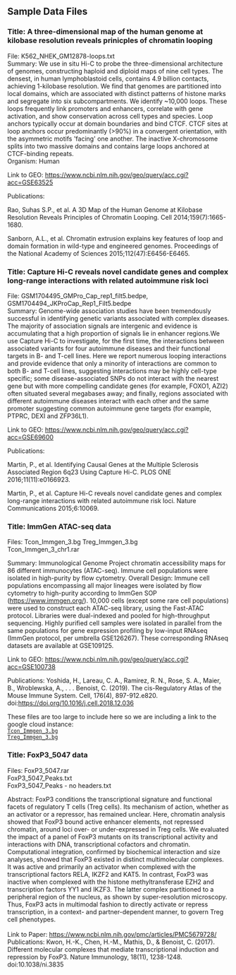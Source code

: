 ## Sample Data Files <br>

### Title: A three-dimensional map of the human genome at kilobase resolution reveals prinicples of chromatin looping <br>
File: K562_NHEK_GM12878-loops.txt <br>
Summary: We use in situ Hi-C to probe the three-dimensional architecture of genomes, constructing haploid and diploid maps of nine cell types. The densest, in human lymphoblastoid cells, contains 4.9 billion contacts, achieving 1-kilobase resolution. We find that genomes are partitioned into local domains, which are associated with distinct patterns of histone marks and segregate into six subcompartments. We identify ~10,000 loops. These loops frequently link promoters and enhancers, correlate with gene activation, and show conservation across cell types and species. Loop anchors typically occur at domain boundaries and bind CTCF. CTCF sites at loop anchors occur predominantly (>90%) in a convergent orientation, with the asymmetric motifs 'facing' one another. The inactive X-chromosome splits into two massive domains and contains large loops anchored at CTCF-binding repeats. <br>
Organism: Human <br>

Link to GEO: https://www.ncbi.nlm.nih.gov/geo/query/acc.cgi?acc=GSE63525 <br>

Publications: <br>

Rao, Suhas S.P., et al. A 3D Map of the Human Genome at Kilobase Resolution Reveals Principles of Chromatin Looping. Cell 2014;159(7):1665-1680.<br>

Sanborn, A.L., et al. Chromatin extrusion explains key features of loop and domain formation in wild-type and engineered genomes. Proceedings of the National Academy of Sciences 2015;112(47):E6456-E6465.<br>

### Title: Capture Hi-C reveals novel candidate genes and complex long-range interactions with related autoimmune risk loci
File: GSM1704495_GMPro_Cap_rep1_filt5.bedpe, GSM1704494_JKProCap_Rep1_Filt5.bedpe <br>
Summary: Genome-wide association studies have been tremendously successful in identifying genetic variants associated with complex diseases. The majority of association signals are intergenic and evidence is accumulating that a high proportion of signals lie in enhancer regions.We use Capture Hi-C to investigate, for the first time, the interactions between associated variants for four autoimmune diseases and their functional targets in B- and T-cell lines. Here we report numerous looping interactions and provide evidence that only a minority of interactions are common to both B- and T-cell lines, suggesting interactions may be highly cell-type specific; some disease-associated SNPs do not interact with the nearest gene but with more compelling candidate genes (for example, FOXO1, AZI2) often situated several megabases away; and finally, regions associated with different autoimmune diseases interact with each other and the same promoter suggesting common autoimmune gene targets (for example, PTPRC, DEXI and ZFP36L1). <br>

Link to GEO: https://www.ncbi.nlm.nih.gov/geo/query/acc.cgi?acc=GSE69600 <br>

Publications: <br>

Martin, P., et al. Identifying Causal Genes at the Multiple Sclerosis Associated Region 6q23 Using Capture Hi-C. PLOS ONE 2016;11(11):e0166923.<br>

Martin, P., et al. Capture Hi-C reveals novel candidate genes and complex long-range interactions with related autoimmune risk loci. Nature Communications 2015;6:10069.<br>

###  Title: ImmGen ATAC-seq data
Files: Tcon_Immgen_3.bg Treg_Immgen_3.bg <br>
       Tcon_Immgen_3_chr1.rar <br>

Summary: Immunological Genome Project chromatin accessibility maps for 86 different immunocytes (ATAC-seq). Immune cell populations were isolated in high-purity by flow cytometry.
Overall Design: Immune cell populations encompassing all major lineages were isolated by flow cytometry to high-purity according to ImmGen SOP (https://www.immgen.org/). 10,000 cells (except some rare cell populations) were used to construct each ATAC-seq library, using the Fast-ATAC protocol. Libraries were dual-indexed and pooled for high-throughput sequencing.
Highly purified cell samples were isolated in parallel from the same populations for gene expression profiling by low-input RNAseq (ImmGen protocol, per umbrella GSE126267). These corresponding RNAseq datasets are available at GSE109125.

Link to GEO: https://www.ncbi.nlm.nih.gov/geo/query/acc.cgi?acc=GSE100738

Publications: 
Yoshida, H., Lareau, C. A., Ramirez, R. N., Rose, S. A., Maier, B., Wroblewska, A., . . . Benoist, C. (2019). The cis-Regulatory Atlas of the Mouse Immune System. Cell, 176(4), 897-912.e820. doi:https://doi.org/10.1016/j.cell.2018.12.036

These files are too large to include here so we are including a link to the google cloud instance:<br>
[`Tcon_Immgen_3.bg`](https://storage.googleapis.com/gencode_ch_data/Sample_Data/datasets/Tcon_Immgen_3.bg)<br> 
[`Treg_Immgen_3.bg`](https://storage.googleapis.com/gencode_ch_data/Sample_Data/datasets/Treg_Immgen_3.bg)<br>

###  Title: FoxP3_5047 data
Files: FoxP3_5047.rar <br>
FoxP3_5047_Peaks.txt <br>
FoxP3_5047_Peaks - no headers.txt <br>

Abstract: FoxP3 conditions the transcriptional signature and functional facets of regulatory T cells (Treg cells). Its mechanism of action, whether as an activator or a repressor, has remained unclear. Here, chromatin analysis showed that FoxP3 bound active enhancer elements, not repressed chromatin, around loci over- or under-expressed in Treg cells. We evaluated the impact of a panel of FoxP3 mutants on its transcriptional activity and interactions with DNA, transcriptional cofactors and chromatin. Computational integration, confirmed by biochemical interaction and size analyses, showed that FoxP3 existed in distinct multimolecular complexes. It was active and primarily an activator when complexed with the transcriptional factors RELA, IKZF2 and KAT5. In contrast, FoxP3 was inactive when complexed with the histone methyltransferase EZH2 and transcription factors YY1 and IKZF3. The latter complex partitioned to a peripheral region of the nucleus, as shown by super-resolution microscopy. Thus, FoxP3 acts in multimodal fashion to directly activate or repress transcription, in a context- and partner-dependent manner, to govern Treg cell phenotypes.<br> <br>
Link to Paper: https://www.ncbi.nlm.nih.gov/pmc/articles/PMC5679728/ <br>
Publications: Kwon, H.-K., Chen, H.-M., Mathis, D., & Benoist, C. (2017). Different molecular complexes that mediate transcriptional induction and repression by FoxP3. Nature Immunology, 18(11), 1238-1248. doi:10.1038/ni.3835


